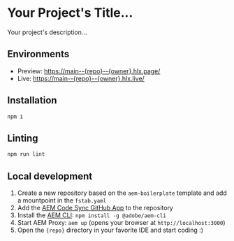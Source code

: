 # Your Project's Title...
Your project's description...

## Environments
- Preview: [https://main--{repo}--{owner}.hlx.page/](https://main--aem-helix--manji6.hlx.page/)
- Live: [https://main--{repo}--{owner}.hlx.live/](https://main--aem-helix--manji6.hlx.live/)

## Installation

```sh
npm i
```

## Linting

```sh
npm run lint
```

## Local development

1. Create a new repository based on the `aem-boilerplate` template and add a mountpoint in the `fstab.yaml`
1. Add the [AEM Code Sync GitHub App](https://github.com/apps/aem-code-sync) to the repository
1. Install the [AEM CLI](https://github.com/adobe/aem-cli): `npm install -g @adobe/aem-cli`
1. Start AEM Proxy: `aem up` (opens your browser at `http://localhost:3000`)
1. Open the `{repo}` directory in your favorite IDE and start coding :)
